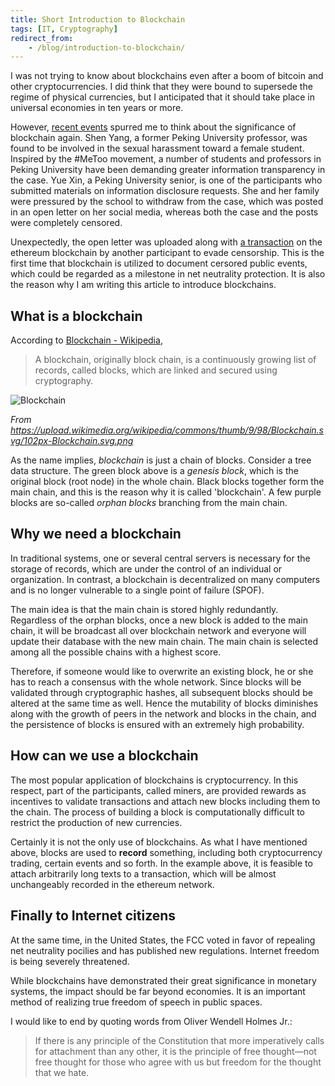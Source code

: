 ```yaml
---
title: Short Introduction to Blockchain
tags: [IT, Cryptography]
redirect_from:
    - /blog/introduction-to-blockchain/
---
```


I was not trying to know about blockchains even after a boom of bitcoin and other cryptocurrencies. I did think that they were bound to supersede the regime of physical currencies, but I anticipated that it should take place in universal economies in ten years or more.

However, [recent events](https://github.com/sikaozhe1997/Xin-Yue) spurred me to think about the significance of blockchain again. Shen Yang, a former Peking University professor, was found to be involved in the sexual harassment toward a female student. Inspired by the #MeToo movement, a number of students and professors in Peking University have been demanding greater information transparency in the case. Yue Xin, a Peking University senior, is one of the participants who submitted materials on information disclosure requests. She and her family were pressured by the school to withdraw from the case, which was posted in an open letter on her social media, whereas both the case and the posts were completely censored.

Unexpectedly, the open letter was uploaded along with [a transaction](https://etherscan.io/tx/0x2d6a7b0f6adeff38423d4c62cd8b6ccb708ddad85da5d3d06756ad4d8a04a6a2) on the ethereum blockchain by another participant to evade censorship. This is the first time that blockchain is utilized to document cersored public events, which could be regarded as a milestone in net neutrality protection. It is also the reason why I am writing this article to introduce blockchains.

## What is a blockchain

According to [Blockchain - Wikipedia](https://en.wikipedia.org/wiki/Blockchain),

> A blockchain, originally block chain, is a continuously growing list of records, called blocks, which are linked and secured using cryptography.

![Blockchain](https://upload.wikimedia.org/wikipedia/commons/thumb/9/98/Blockchain.svg/102px-Blockchain.svg.png)

*From https://upload.wikimedia.org/wikipedia/commons/thumb/9/98/Blockchain.svg/102px-Blockchain.svg.png*

As the name implies, *blockchain* is just a chain of blocks. Consider a tree data structure. The green block above is a *genesis block*, which is the original block (root node) in the whole chain. Black blocks together form the main chain, and this is the reason why it is called 'blockchain'. A few purple blocks are so-called *orphan blocks* branching from the main chain.

## Why we need a blockchain

In traditional systems, one or several central servers is necessary for the storage of records, which are under the control of an individual or organization. In contrast, a blockchain is decentralized on many computers and is no longer vulnerable to a single point of failure (SPOF).

The main idea is that the main chain is stored highly redundantly. Regardless of the orphan blocks, once a new block is added to the main chain, it will be broadcast all over blockchain network and everyone will update their database with the new main chain. The main chain is selected among all the possible chains with a highest score.

Therefore, if someone would like to overwrite an existing block, he or she has to reach a consensus with the whole network. Since blocks will be validated through cryptographic hashes, all subsequent blocks should be altered at the same time as well. Hence the mutability of blocks diminishes along with the growth of peers in the network and blocks in the chain, and the persistence of blocks is ensured with an extremely high probability.

## How can we use a blockchain

The most popular application of blockchains is cryptocurrency. In this respect, part of the participants, called miners, are provided rewards as incentives to validate transactions and attach new blocks including them to the chain. The process of building a block is computationally difficult to restrict the production of new currencies.

Certainly it is not the only use of blockchains. As what I have mentioned above, blocks are used to **record** something, including both cryptocurrency trading, certain events and so forth. In the example above, it is feasible to attach arbitrarily long texts to a transaction, which will be almost unchangeably recorded in the ethereum network.

## Finally to Internet citizens

At the same time, in the United States, the FCC voted in favor of repealing net neutrality pocilies and has published new regulations. Internet freedom is being severely threatened.

While blockchains have demonstrated their great significance in monetary systems, the impact should be far beyond economies. It is an important method of realizing true freedom of speech in public spaces.

I would like to end by quoting words from Oliver Wendell Holmes Jr.:

> If there is any principle of the Constitution that more imperatively calls for attachment than any other, it is the principle of free thought—not free thought for those who agree with us but freedom for the thought that we hate.
